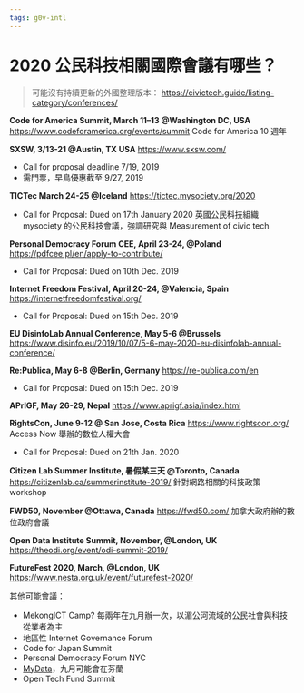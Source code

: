 ```yaml
---
tags: g0v-intl
---
```

# 2020 公民科技相關國際會議有哪些？

> 可能沒有持續更新的外國整理版本：
> https://civictech.guide/listing-category/conferences/


**Code for America Summit, March 11–13 @Washington DC, USA**
https://www.codeforamerica.org/events/summit
Code for America 10 週年

**SXSW, 3/13-21 @Austin, TX USA**
https://www.sxsw.com/
- Call for proposal deadline 7/19, 2019
- 需門票，早鳥優惠截至 9/27, 2019

**TICTec March 24-25 @Iceland**
https://tictec.mysociety.org/2020
- Call for Proposal: Dued on 17th January 2020
英國公民科技組織 mysociety 的公民科技會議，強調研究與 Measurement of civic tech

**Personal Democracy Forum CEE, April 23-24, @Poland**
https://pdfcee.pl/en/apply-to-contribute/
- Call for Proposal: Dued on 10th Dec. 2019

**Internet Freedom Festival, April 20-24, @Valencia, Spain**
https://internetfreedomfestival.org/
- Call for Proposal: Dued on 15th Dec. 2019

**EU DisinfoLab Annual Conference, May 5-6 @Brussels**
https://www.disinfo.eu/2019/10/07/5-6-may-2020-eu-disinfolab-annual-conference/

**Re:Publica, May 6-8 @Berlin, Germany**
https://re-publica.com/en
- Call for Proposal: Dued on 15th Dec. 2019

**APrIGF, May 26-29, Nepal**
https://www.aprigf.asia/index.html

**RightsCon, June 9-12 @ San Jose, Costa Rica**
https://www.rightscon.org/
Access Now 舉辦的數位人權大會
- Call for Proposal: Dued on 21th Jan. 2020


**Citizen Lab Summer Institute, 暑假某三天 @Toronto, Canada**
https://citizenlab.ca/summerinstitute-2019/
針對網路相關的科技政策 workshop

**FWD50, November @Ottawa, Canada**
https://fwd50.com/
加拿大政府辦的數位政府會議

**Open Data Institute Summit, November, @London, UK**
https://theodi.org/event/odi-summit-2019/

**FutureFest 2020, March, @London, UK**
https://www.nesta.org.uk/event/futurefest-2020/

其他可能會議：
- MekongICT Camp? 每兩年在九月辦一次，以湄公河流域的公民社會與科技從業者為主
- 地區性 Internet Governance Forum
- Code for Japan Summit
- Personal Democracy Forum NYC
- [MyData](https://mydata.org/mydata-conferences/)，九月可能會在芬蘭
- Open Tech Fund Summit


